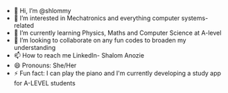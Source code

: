 - 👋 Hi, I’m @shlommy
- 👀 I’m interested in Mechatronics and everything computer systems-related
- 🌱 I’m currently learning Physics, Maths and Computer Science at A-level
- 💞️ I’m looking to collaborate on any fun codes to broaden my understanding
- 📫 How to reach me LinkedIn- Shalom Anozie
- 😄 Pronouns: She/Her
- ⚡ Fun fact: I can play the piano and I'm currently developing a study app for A-LEVEL students

<!---
shlommy/shlommy is a ✨ special ✨ repository because its `README.md` (this file) appears on your GitHub profile.
You can click the Preview link to take a look at your changes.
--->
